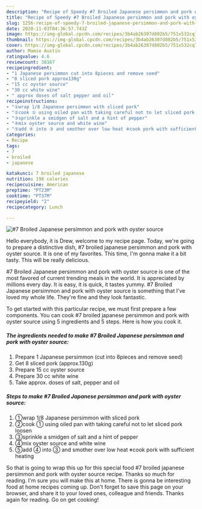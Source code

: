 ```yaml
---
description: "Recipe of Speedy #7 Broiled Japanese persimmon and pork with oyster source"
title: "Recipe of Speedy #7 Broiled Japanese persimmon and pork with oyster source"
slug: 1256-recipe-of-speedy-7-broiled-japanese-persimmon-and-pork-with-oyster-source
date: 2020-11-03T04:36:57.743Z
image: https://img-global.cpcdn.com/recipes/3b4ab26307d802b5/751x532cq70/7-broiled-japanese-persimmon-and-pork-with-oyster-source-recipe-main-photo.jpg
thumbnail: https://img-global.cpcdn.com/recipes/3b4ab26307d802b5/751x532cq70/7-broiled-japanese-persimmon-and-pork-with-oyster-source-recipe-main-photo.jpg
cover: https://img-global.cpcdn.com/recipes/3b4ab26307d802b5/751x532cq70/7-broiled-japanese-persimmon-and-pork-with-oyster-source-recipe-main-photo.jpg
author: Mamie Austin
ratingvalue: 4.6
reviewcount: 38167
recipeingredient:
- "1 Japanese persimmon cut into 8pieces and remove seed"
- "8 sliced pork approx130g"
- "15 cc oyster source"
- "30 cc white wine"
- " approx doses of salt pepper and oil"
recipeinstructions:
- "①wrap 1/8 Japanese persimmon with sliced pork"
- "②cook ① using oiled pan with taking careful not to let sliced pork loosen"
- "③sprinkle a smidgen of salt and a hint of pepper"
- "④mix oyster source and white wine"
- "⑤add ④ into ③ and smother over low heat ※cook pork with sufficient heating"
categories:
- Recipe
tags:
- 7
- broiled
- japanese

katakunci: 7 broiled japanese 
nutrition: 198 calories
recipecuisine: American
preptime: "PT23M"
cooktime: "PT37M"
recipeyield: "2"
recipecategory: Lunch

---
```



![#7 Broiled Japanese persimmon and pork with oyster source](https://img-global.cpcdn.com/recipes/3b4ab26307d802b5/751x532cq70/7-broiled-japanese-persimmon-and-pork-with-oyster-source-recipe-main-photo.jpg)

Hello everybody, it is Drew, welcome to my recipe page. Today, we're going to prepare a distinctive dish, #7 broiled japanese persimmon and pork with oyster source. It is one of my favorites. This time, I'm gonna make it a bit tasty. This will be really delicious.



#7 Broiled Japanese persimmon and pork with oyster source is one of the most favored of current trending meals in the world. It is appreciated by millions every day. It is easy, it is quick, it tastes yummy. #7 Broiled Japanese persimmon and pork with oyster source is something that I've loved my whole life. They're fine and they look fantastic.


To get started with this particular recipe, we must first prepare a few components. You can cook #7 broiled japanese persimmon and pork with oyster source using 5 ingredients and 5 steps. Here is how you cook it.

<!--inarticleads1-->

##### The ingredients needed to make #7 Broiled Japanese persimmon and pork with oyster source:

1. Prepare 1 Japanese persimmon (cut into 8pieces and remove seed)
1. Get 8 sliced pork (approx.130g)
1. Prepare 15 cc oyster source
1. Prepare 30 cc white wine
1. Take  approx. doses of salt, pepper and oil




<!--inarticleads2-->

##### Steps to make #7 Broiled Japanese persimmon and pork with oyster source:

1. ①wrap 1/8 Japanese persimmon with sliced pork
1. ②cook ① using oiled pan with taking careful not to let sliced pork loosen
1. ③sprinkle a smidgen of salt and a hint of pepper
1. ④mix oyster source and white wine
1. ⑤add ④ into ③ and smother over low heat ※cook pork with sufficient heating




So that is going to wrap this up for this special food #7 broiled japanese persimmon and pork with oyster source recipe. Thanks so much for reading. I'm sure you will make this at home. There is gonna be interesting food at home recipes coming up. Don't forget to save this page on your browser, and share it to your loved ones, colleague and friends. Thanks again for reading. Go on get cooking!
